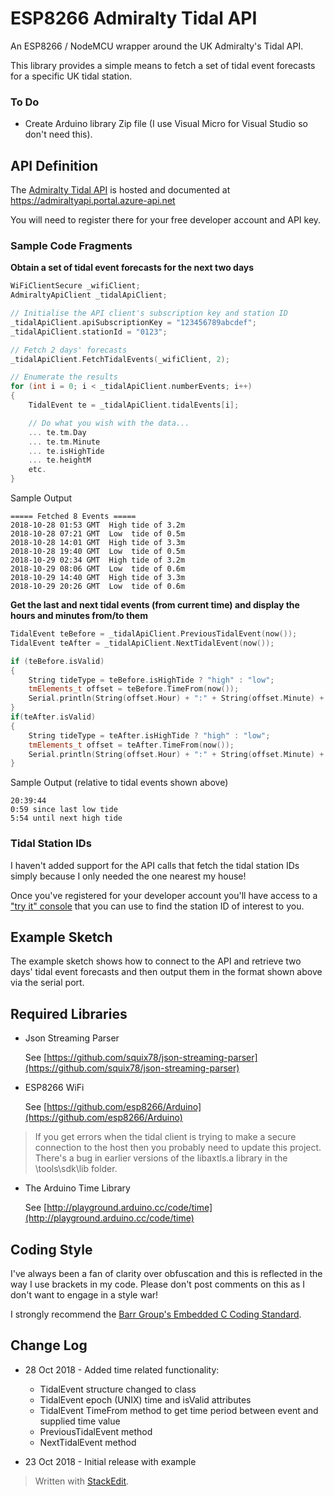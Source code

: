 # ESP8266 Admiralty Tidal API

An ESP8266 / NodeMCU wrapper around the UK Admiralty's Tidal API.

This library provides a simple means to fetch a set of tidal event forecasts for a specific UK tidal station.

### To Do

* Create Arduino library Zip file (I use Visual Micro for Visual Studio so don't need this).

## API Definition

The [Admiralty Tidal API](https://admiraltyapi.portal.azure-api.net) is hosted and documented at https://admiraltyapi.portal.azure-api.net

You will need to register there for your free developer account and API key.

### Sample Code Fragments

**Obtain a set of tidal event forecasts for the next two days**

```C++    
WiFiClientSecure _wifiClient;
AdmiraltyApiClient _tidalApiClient;

// Initialise the API client's subscription key and station ID
_tidalApiClient.apiSubscriptionKey = "123456789abcdef";
_tidalApiClient.stationId = "0123";

// Fetch 2 days' forecasts
_tidalApiClient.FetchTidalEvents(_wifiClient, 2);

// Enumerate the results
for (int i = 0; i < _tidalApiClient.numberEvents; i++)
{
	TidalEvent te = _tidalApiClient.tidalEvents[i];

	// Do what you wish with the data...
	... te.tm.Day
 	... te.tm.Minute
    ... te.isHighTide
    ... te.heightM
    etc.
}
```
Sample Output
```
===== Fetched 8 Events =====
2018-10-28 01:53 GMT  High tide of 3.2m
2018-10-28 07:21 GMT  Low  tide of 0.5m
2018-10-28 14:01 GMT  High tide of 3.3m
2018-10-28 19:40 GMT  Low  tide of 0.5m
2018-10-29 02:34 GMT  High tide of 3.2m
2018-10-29 08:06 GMT  Low  tide of 0.6m
2018-10-29 14:40 GMT  High tide of 3.3m
2018-10-29 20:26 GMT  Low  tide of 0.6m
```
**Get the last and next tidal events (from current time) and display the hours and minutes from/to them**
```C++
TidalEvent teBefore = _tidalApiClient.PreviousTidalEvent(now());
TidalEvent teAfter = _tidalApiClient.NextTidalEvent(now());

if (teBefore.isValid)
{
	String tideType = teBefore.isHighTide ? "high" : "low";
	tmElements_t offset = teBefore.TimeFrom(now());
	Serial.println(String(offset.Hour) + ":" + String(offset.Minute) + " since last " + tideType + " tide");
}
if(teAfter.isValid)
{
	String tideType = teAfter.isHighTide ? "high" : "low";
	tmElements_t offset = teAfter.TimeFrom(now());
	Serial.println(String(offset.Hour) + ":" + String(offset.Minute) + " until next " + tideType + " tide");
}
```

Sample Output (relative to tidal events shown above)

```
20:39:44
0:59 since last low tide
5:54 until next high tide
```

### Tidal Station IDs

I haven't added support for the API calls that fetch the tidal station IDs simply because I only needed the one nearest my house!

Once you've registered for your developer account you'll have access to a ["try it" console](https://admiraltyapi.portal.azure-api.net/docs/services/uk-tidal-api/operations/Stations_GetStations/console) that you can use to find the station ID of interest to you.

## Example Sketch

The example sketch shows how to connect to the API and retrieve two days' tidal event forecasts and then output them in the format shown above via the serial port.

## Required Libraries

  * Json Streaming Parser
    
	See [https://github.com/squix78/json-streaming-parser](https://github.com/squix78/json-streaming-parser)
	
  * ESP8266 WiFi
  
    See [https://github.com/esp8266/Arduino](https://github.com/esp8266/Arduino)
	
>If you get errors when the tidal client is trying to make a secure connection to the host then you probably need to update this project. There's a bug in earlier versions of the libaxtls.a library in the \tools\sdk\lib folder.
	
  * The Arduino Time Library
  
    See [http://playground.arduino.cc/code/time](http://playground.arduino.cc/code/time)

## Coding Style

I've always been a fan of clarity over obfuscation and this is reflected in the way I use brackets in my code. Please don't post comments on this as I don't want to engage in a style war!

I strongly recommend the [Barr Group's Embedded C Coding Standard](https://barrgroup.com/Embedded-Systems/Books/Embedded-C-Coding-Standard).

## Change Log
* 28 Oct 2018 - Added time related functionality:
    * TidalEvent structure changed to class
	* TidalEvent epoch (UNIX) time and isValid attributes
	* TidalEvent TimeFrom method to get time period between event and supplied time value
	* PreviousTidalEvent method
	* NextTidalEvent method
	

* 23 Oct 2018 - Initial release with example

> Written with [StackEdit](https://stackedit.io/).